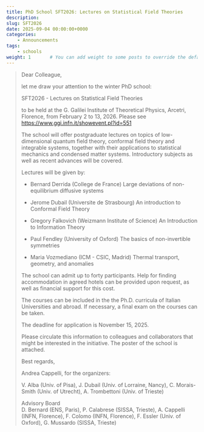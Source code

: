 ```yaml
---
title: PhD School SFT2026: Lectures on Statistical Field Theories
description: 
slug: SFT2026
date: 2025-09-04 00:00:00+0000
categories:
    - Announcements
tags:
    - schools
weight: 1       # You can add weight to some posts to override the default sorting (date descending)
---
```


> Dear Colleague,
> 
> let me draw your attention to the winter PhD school:
> 
> SFT2026 - Lectures on Statistical Field Theories
> 
> to be held at the G. Galilei Institute of Theoretical Physics,
> Arcetri, Florence, from February 2 to 13, 2026.
> Please see https://www.ggi.infn.it/showevent.pl?id=551
> 
> The school will offer postgraduate lectures on topics of
> low-dimensional quantum field theory, conformal field theory and
> integrable systems, together with their applications to statistical
> mechanics and condensed matter systems. Introductory subjects as well
> as recent advances will be covered.
> 
> Lectures will be given by:
> 
> - Bernard Derrida (College de France)
> Large deviations of non-equilibrium diffusive systems
> 
> - Jerome Dubail (Universite de Strasbourg)
> An introduction to Conformal Field Theory
> 
> - Gregory Falkovich (Weizmann Institute of Science)
> An Introduction to Information Theory
> 
> - Paul Fendley (University of Oxford)
> The basics of non-invertible symmetries
> 
> - Maria Vozmediano (ICM - CSIC, Madrid)
> Thermal transport, geometry, and anomalies
> 
> The school can admit up to forty participants. Help for finding
> accommodation in agreed hotels can be provided upon request, as well
> as financial support for this cost.
> 
> The courses can be included in the the Ph.D. curricula of Italian
> Universities and abroad. If necessary, a final exam on the courses can
> be taken.
> 
> The deadline for application is November 15, 2025.
> 
> Please circulate this information to colleagues and collaborators that
> might be interested in the initiative. The poster of the school is
> attached.
> 
> Best regards,  
> 
> Andrea Cappelli, for the organizers:
> 
> V. Alba (Univ. of Pisa), J. Dubail (Univ. of Lorraine, Nancy),
> C. Morais-Smith (Univ. of Utrecht), A. Trombettoni (Univ. of Trieste)
> 
> Advisory Board  
> D. Bernard (ENS, Paris), P. Calabrese (SISSA, Trieste),
> A. Cappelli (INFN, Florence), F. Colomo (INFN, Florence),
> F. Essler (Univ. of Oxford), G. Mussardo (SISSA, Trieste)
> 
